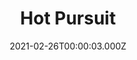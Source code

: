 ---
title: "Hot Pursuit"
year: 2015
date: 2021-02-26T00:00:03.000Z
permalink: /almanac/movies/2021-02-26-hot-pursuit/index.html
link: https://letterboxd.com/rknightuk/film/hot-pursuit-2015/1/
rating: 3
---
